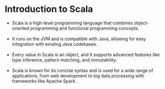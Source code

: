 # Introduction to Scala
- Scala is a high-level programming language that combines object-oriented programming and functional programming concepts.<br><br>
- It runs on the JVM and is compatible with Java, allowing for easy integration with existing Java codebases.<br><br>
- Every value in Scala is an object, and it supports advanced features like type inference, pattern matching, and immutability.<br><br>
- Scala is known for its concise syntax and is used for a wide range of applications, from web development to big data processing with frameworks like Apache Spark.
